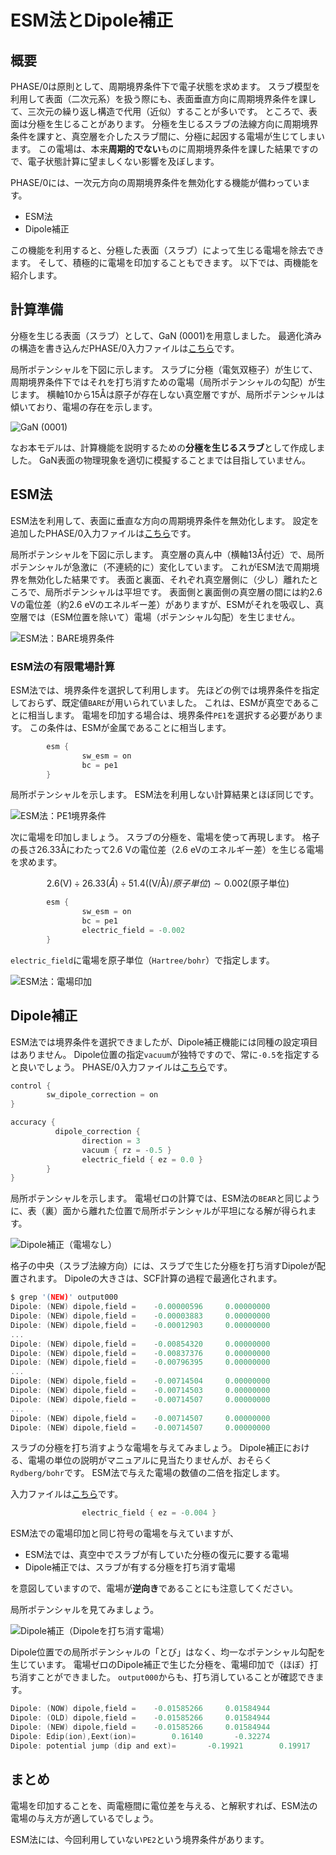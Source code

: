# ESM法とDipole補正

## 概要

PHASE/0は原則として、周期境界条件下で電子状態を求めます。
スラブ模型を利用して表面（二次元系）を扱う際にも、表面垂直方向に周期境界条件を課して、三次元の繰り返し構造で代用（近似）することが多いです。
ところで、表面は分極を生じることがあります。
分極を生じるスラブの法線方向に周期境界条件を課すと、真空層を介したスラブ間に、分極に起因する電場が生じてしまいます。
この電場は、本来**周期的でない**ものに周期境界条件を課した結果ですので、電子状態計算に望ましくない影響を及ぼします。

PHASE/0には、一次元方向の周期境界条件を無効化する機能が備わっています。

- ESM法
- Dipole補正

この機能を利用すると、分極した表面（スラブ）によって生じる電場を除去できます。
そして、積極的に電場を印加することもできます。
以下では、両機能を紹介します。

## 計算準備

分極を生じる表面（スラブ）として、GaN (0001)を用意しました。
最適化済みの構造を書き込んだPHASE/0入力ファイルは[こちら](./inputs/nfinp0.data)です。

局所ポテンシャルを下図に示します。
スラブに分極（電気双極子）が生じて、周期境界条件下ではそれを打ち消すための電場（局所ポテンシャルの勾配）が生じます。
横軸10から15Åは原子が存在しない真空層ですが、局所ポテンシャルは傾いており、電場の存在を示します。

![GaN (0001)](./images/slab.svg)

なお本モデルは、計算機能を説明するための**分極を生じるスラブ**として作成しました。
GaN表面の物理現象を適切に模擬することまでは目指していません。

## ESM法

ESM法を利用して、表面に垂直な方向の周期境界条件を無効化します。
設定を追加したPHASE/0入力ファイルは[こちら](./inputs/nfinpBARE.data)です。

局所ポテンシャルを下図に示します。
真空層の真ん中（横軸13Å付近）で、局所ポテンシャルが急激に（不連続的に）変化しています。
これがESM法で周期境界を無効化した結果です。
表面と裏面、それぞれ真空層側に（少し）離れたところで、局所ポテンシャルは平坦です。
表面側と裏面側の真空層の間には約2.6 Vの電位差（約2.6 eVのエネルギー差）がありますが、ESMがそれを吸収し、真空層では（ESM位置を除いて）電場（ポテンシャル勾配）を生じません。

![ESM法：BARE境界条件](./images/esmBARE.svg)

### ESM法の有限電場計算

ESM法では、境界条件を選択して利用します。
先ほどの例では境界条件を指定しておらず、既定値`BARE`が用いられていました。
これは、ESMが真空であることに相当します。
電場を印加する場合は、境界条件`PE1`を選択する必要があります。
この条件は、ESMが金属であることに相当します。

```C
        esm {
                sw_esm = on
                bc = pe1
        }
```

局所ポテンシャルを示します。
ESM法を利用しない計算結果とほぼ同じです。

![ESM法：PE1境界条件](./images/esmPE1.svg)

次に電場を印加しましょう。
スラブの分極を、電場を使って再現します。
格子の長さ26.33Åにわたって2.6 Vの電位差（2.6 eVのエネルギー差）を生じる電場を求めます。

$$ 2.6 (\mathrm{V}) \div 26.33 (Å) \div 51.4 ((\mathrm{V} / \mathrm{Å})/原子単位 ) \sim 0.002 (\mathrm{原子単位}) $$

```C
        esm {
                sw_esm = on
                bc = pe1
                electric_field = -0.002
        }
```

`electric_field`に電場を原子単位（`Hartree/bohr`）で指定します。

![ESM法：電場印加](./images/esmEF.svg)

## Dipole補正

ESM法では境界条件を選択できましたが、Dipole補正機能には同種の設定項目はありません。
Dipole位置の指定`vacuum`が独特ですので、常に`-0.5`を指定すると良いでしょう。
PHASE/0入力ファイルは[こちら](./inputs/nfinpDipole.data)です。

```C
control {
        sw_dipole_correction = on
}

accuracy {
          dipole_correction {
                direction = 3
                vacuum { rz = -0.5 }
                electric_field { ez = 0.0 }
        }
}
```

局所ポテンシャルを示します。
電場ゼロの計算では、ESM法の`BEAR`と同じように、表（裏）面から離れた位置で局所ポテンシャルが平坦になる解が得られます。

![Dipole補正（電場なし）](./images/dipole.svg)

格子の中央（スラブ法線方向）には、スラブで生じた分極を打ち消すDipoleが配置されます。
Dipoleの大きさは、SCF計算の過程で最適化されます。

```C
$ grep '(NEW)' output000
Dipole: (NEW) dipole,field =    -0.00000596     0.00000000
Dipole: (NEW) dipole,field =    -0.00003883     0.00000000
Dipole: (NEW) dipole,field =    -0.00012903     0.00000000
...
Dipole: (NEW) dipole,field =    -0.00854320     0.00000000
Dipole: (NEW) dipole,field =    -0.00837376     0.00000000
Dipole: (NEW) dipole,field =    -0.00796395     0.00000000
...
Dipole: (NEW) dipole,field =    -0.00714504     0.00000000
Dipole: (NEW) dipole,field =    -0.00714503     0.00000000
Dipole: (NEW) dipole,field =    -0.00714507     0.00000000
...
Dipole: (NEW) dipole,field =    -0.00714507     0.00000000
Dipole: (NEW) dipole,field =    -0.00714507     0.00000000
```

スラブの分極を打ち消すような電場を与えてみましょう。
Dipole補正における、電場の単位の説明がマニュアルに見当たりませんが、おそらく`Rydberg/bohr`です。
ESM法で与えた電場の数値の二倍を指定します。

入力ファイルは[こちら](./inputs/nfinpDipoleEF.data)です。

```C
                electric_field { ez = -0.004 }
```

ESM法での電場印加と同じ符号の電場を与えていますが、

- ESM法では、真空中でスラブが有していた分極の復元に要する電場
- Dipole補正では、スラブが有する分極を打ち消す電場

を意図していますので、電場が**逆向き**であることにも注意してください。

局所ポテンシャルを見てみましょう。

![Dipole補正（Dipoleを打ち消す電場）](./images/dipole-EF.svg)

Dipole位置での局所ポテンシャルの「とび」はなく、均一なポテンシャル勾配を生じています。
電場ゼロのDipole補正で生じた分極を、電場印加で（ほぼ）打ち消すことができました。
`output000`からも、打ち消していることが確認できます。

```C
Dipole: (NOW) dipole,field =    -0.01585266     0.01584944
Dipole: (OLD) dipole,field =    -0.01585266     0.01584944
Dipole: (NEW) dipole,field =    -0.01585266     0.01584944
Dipole: Edip(ion),Eext(ion)=        0.16140       -0.32274
Dipole: potential jump (dip and ext)=       -0.19921        0.19917
```

## まとめ

電場を印加することを、両電極間に電位差を与える、と解釈すれば、ESM法の電場の与え方が適しているでしょう。

ESM法には、今回利用していない`PE2`という境界条件があります。
